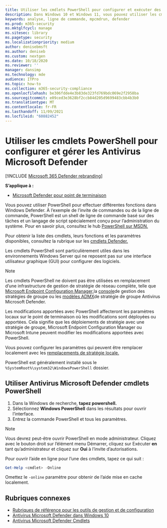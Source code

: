 ```yaml
---
title: Utiliser les cmdlets PowerShell pour configurer et exécuter des Antivirus Microsoft Defender
description: Dans Windows 10 et Windows 11, vous pouvez utiliser les cmdlets PowerShell pour exécuter des analyses, mettre à jour les informations de sécurité et modifier les paramètres dans Antivirus Microsoft Defender.
keywords: analyse, ligne de commande, mpcmdrun, defender
ms.prod: m365-security
ms.mktglfcycl: manage
ms.sitesec: library
ms.pagetype: security
ms.localizationpriority: medium
author: denisebmsft
ms.author: deniseb
ms.custom: nextgen
ms.date: 10/18/2020
ms.reviewer: ''
manager: dansimp
ms.technology: mde
audience: ITPro
ms.topic: how-to
ms.collection: m365-security-compliance
ms.openlocfilehash: be306fdde4e3b83de323fd769bdc069e2f2958ba
ms.sourcegitcommit: e09ced3e3628bf2ccb84d205d9699483cbb4b3b0
ms.translationtype: MT
ms.contentlocale: fr-FR
ms.lasthandoff: 11/09/2021
ms.locfileid: "60882452"
---
```

# <a name="use-powershell-cmdlets-to-configure-and-manage-microsoft-defender-antivirus"></a>Utiliser les cmdlets PowerShell pour configurer et gérer les Antivirus Microsoft Defender

[!INCLUDE [Microsoft 365 Defender rebranding](../../includes/microsoft-defender.md)]


**S’applique à :**

- [Microsoft Defender pour point de terminaison](/microsoft-365/security/defender-endpoint/)

Vous pouvez utiliser PowerShell pour effectuer différentes fonctions dans Windows Defender. À l’exemple de l’invite de commandes ou de la ligne de commande, PowerShell est un shell de ligne de commande basé sur des tâches et un langage de script spécialement conçu pour l’administration du système. Pour en savoir plus, consultez le hub [PowerShell sur MSDN.](/previous-versions/msdn10/mt173057(v=msdn.10))

Pour obtenir la liste des cmdlets, leurs fonctions et les paramètres disponibles, consultez la rubrique sur les [cmdlets Defender.](/powershell/module/defender)

Les cmdlets PowerShell sont particulièrement utiles dans les environnements Windows Server qui ne reposent pas sur une interface utilisateur graphique (GUI) pour configurer des logiciels.

> [!NOTE]
> Les cmdlets PowerShell ne doivent pas être utilisées en remplacement d’une infrastructure de gestion de stratégie de réseau complète, telle que [Microsoft Endpoint Configuration Manager,](/configmgr)la [console](/previous-versions/windows/it-pro/windows-server-2008-R2-and-2008/cc731212(v=ws.11))de gestion des stratégies de groupe ou les [modèles ADMX](https://www.microsoft.com/download/101445)de stratégie de groupe Antivirus Microsoft Defender.

Les modifications apportées avec PowerShell affecteront les paramètres locaux sur le point de terminaison où les modifications sont déployées ou apportées. Cela signifie que les déploiements de stratégie avec une stratégie de groupe, Microsoft Endpoint Configuration Manager ou Microsoft Intune peuvent modifier les modifications apportées avec PowerShell.

Vous pouvez configurer les paramètres qui peuvent être remplacer localement avec les [remplacements de stratégie locale.](configure-local-policy-overrides-microsoft-defender-antivirus.md)

PowerShell est généralement installé sous le `%SystemRoot%\system32\WindowsPowerShell` dossier.

## <a name="use-microsoft-defender-antivirus-powershell-cmdlets"></a>Utiliser Antivirus Microsoft Defender cmdlets PowerShell

1. Dans la Windows de recherche, **tapez powershell.**
2. Sélectionnez **Windows PowerShell** dans les résultats pour ouvrir l’interface.
3. Entrez la commande PowerShell et tous les paramètres.

> [!NOTE]
> Vous devrez peut-être ouvrir PowerShell en mode administrateur. Cliquez avec le bouton droit sur l’élément menu Démarrer, cliquez sur Exécuter **en** tant qu’administrateur et cliquez sur **Oui** à l’invite d’autorisations.

Pour ouvrir l’aide en ligne pour l’une des cmdlets, tapez ce qui suit :

```PowerShell
Get-Help <cmdlet> -Online
```

Omettez le `-online` paramètre pour obtenir de l’aide mise en cache localement.

## <a name="related-topics"></a>Rubriques connexes

- [Rubriques de référence pour les outils de gestion et de configuration](configuration-management-reference-microsoft-defender-antivirus.md)
- [Antivirus Microsoft Defender dans Windows 10](microsoft-defender-antivirus-in-windows-10.md)
- [Antivirus Microsoft Defender Cmdlets](/powershell/module/defender)